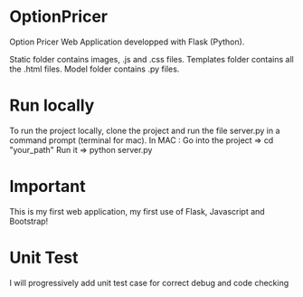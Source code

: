# OptionPricer
Option Pricer Web Application developped with Flask (Python). 

Static folder contains images, .js and .css files. 
Templates folder contains all the .html files.
Model folder contains .py files.

# Run locally

To run the project locally, clone the project and run the file server.py in a command prompt (terminal for mac).
In MAC : Go into the project => cd "your_path"
         Run it => python server.py
        
# Important
This is my first web application, my first use of Flask, Javascript and Bootstrap!

# Unit Test
I will progressively add unit test case for correct debug and code checking 
